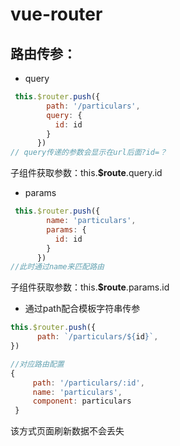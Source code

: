 # vue-router

## 路由传参：

- query

```javascript
 this.$router.push({
        path: '/particulars',
        query: {
          id: id
        }
      })
// query传递的参数会显示在url后面?id=？
```

子组件获取参数：this.**$route**.query.id



- params

```js
 this.$router.push({
        name: 'particulars',
        params: {
          id: id
        }
      })
//此时通过name来匹配路由
```

子组件获取参数：this.**$route**.params.id



- 通过path配合模板字符串传参

```js
this.$router.push({
      path: `/particulars/${id}`,
})

//对应路由配置
{
     path: '/particulars/:id',
     name: 'particulars',
     component: particulars
 }
```

该方式页面刷新数据不会丢失